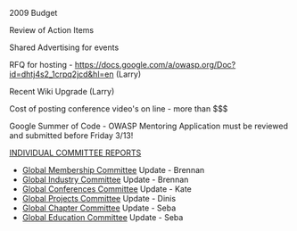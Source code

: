 2009 Budget

Review of Action Items

Shared Advertising for events

RFQ for hosting -
<https://docs.google.com/a/owasp.org/Doc?id=dhtj4s2_1crpq2jcd&hl=en>
(Larry)

Recent Wiki Upgrade (Larry)

Cost of posting conference video's on line - more than $$$

Google Summer of Code - OWASP Mentoring Application must be reviewed and
submitted before Friday 3/13\!

<u>INDIVIDUAL COMMITTEE REPORTS</u>

  - [Global Membership
    Committee](https://www.owasp.org/index.php/Global_Membership_Committee)
    Update - Brennan
  - [Global Industry
    Committee](https://www.owasp.org/index.php/Global_Industry_Committee)
    Update - Brennan
  - [Global Conferences
    Committee](https://www.owasp.org/index.php/Global_Conferences_Committee)
    Update - Kate
  - [Global Projects
    Committee](https://www.owasp.org/index.php/Global_Projects_and_Tools_Committee)
    Update - Dinis
  - [Global Chapter
    Committee](https://www.owasp.org/index.php/Global_Chapter_Committee)
    Update - Seba
  - [Global Education
    Committee](https://www.owasp.org/index.php/Global_Education_Committee)
    Update - Seba